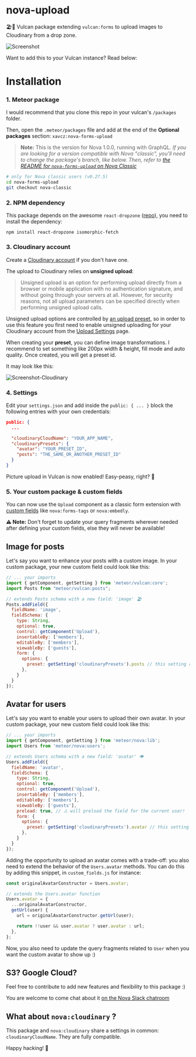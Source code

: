 # nova-upload
🏖🔭 Vulcan package extending `vulcan:forms` to upload images to Cloudinary from a drop zone.


![Screenshot](https://res.cloudinary.com/xavcz/image/upload/v1471534203/Capture_d_e%CC%81cran_2016-08-17_14.22.14_ehwv0d.png)

Want to add this to your Vulcan instance? Read below:

# Installation

### 1. Meteor package
I would recommend that you clone this repo in your vulcan's `/packages` folder.

Then, open the `.meteor/packages` file and add at the end of the **Optional packages** section:
`xavcz:nova-forms-upload` 

> **Note:** This is the version for Nova 1.0.0, running with GraphQL. *If you are looking for a version compatible with Nova "classic", you'll need to change the package's branch, like below. Then, refer to [the README for `nova-forms-upload` on Nova Classic](https://github.com/xavcz/nova-forms-upload/blob/nova-classic/README.md#installation)*

```bash
# only for Nova classic users (v0.27.5)
cd nova-forms-upload
git checkout nova-classic
```

### 2. NPM dependency
This package depends on the awesome `react-dropzone` ([repo](https://github.com/okonet/react-dropzone)), you need to install the dependency:
```
npm install react-dropzone isomorphic-fetch
```

### 3. Cloudinary account
Create a [Cloudinary account](https://cloudinary.com) if you don't have one.

The upload to Cloudinary relies on **unsigned upload**:

> Unsigned upload is an option for performing upload directly from a browser or mobile application with no authentication signature, and without going through your servers at all. However, for security reasons, not all upload parameters can be specified directly when performing unsigned upload calls.

Unsigned upload options are controlled by [an upload preset](http://cloudinary.com/documentation/upload_images#upload_presets), so in order to use this feature you first need to enable unsigned uploading for your Cloudinary account from the [Upload Settings](https://cloudinary.com/console/settings/upload) page.

When creating your **preset**, you can define image transformations. I recommend to set something like 200px width & height, fill mode and auto quality. Once created, you will get a preset id.

It may look like this:

![Screenshot-Cloudinary](https://res.cloudinary.com/xavcz/image/upload/v1471534183/Capture_d_e%CC%81cran_2016-08-18_17.07.52_tr9uoh.png)

### 4. Settings
Edit your `settings.json` and add inside the `public: { ... }` block the following entries with your own credentials:

```json
public: {
  ...

  "cloudinaryCloudName": "YOUR_APP_NAME",
  "cloudinaryPresets": {
    "avatar": "YOUR_PRESET_ID",
    "posts": "THE_SAME_OR_ANOTHER_PRESET_ID"
  }
}
```

Picture upload in Vulcan is now enabled! Easy-peasy, right? 👯

### 5. Your custom package & custom fields

You can now use the `Upload` component as a classic form extension with [custom fields](https://www.youtube.com/watch?v=1yTT48xaSy8) like `nova:forms-tags` or `nova:embedly`.

**⚠️ Note:** Don't forget to update your query fragments wherever needed after defining your custom fields, else they will never be available!

## Image for posts
Let's say you want to enhance your posts with a custom image. In your custom package, your new custom field could look like this:

```js
// ... your imports
import { getComponent, getSetting } from 'meteor/vulcan:core';
import Posts from "meteor/vulcan:posts";

// extends Posts schema with a new field: 'image' 🏖
Posts.addField({
  fieldName: 'image',
  fieldSchema: {
    type: String,
    optional: true,
    control: getComponent('Upload'),
    insertableBy: ['members'],
    editableBy: ['members'],
    viewableBy: ['guests'],
    form: {
      options: {
        preset: getSetting('cloudinaryPresets').posts // this setting refers to the transformation you want to apply to the image
      },
    }
  }
});
```

## Avatar for users
Let's say you want to enable your users to upload their own avatar. In your custom package, your new custom field could look like this:
```js
// ... your imports
import { getComponent, getSetting } from 'meteor/nova:lib';
import Users from 'meteor/nova:users';

// extends Users schema with a new field: 'avatar' 👁
Users.addField({
  fieldName: 'avatar',
  fieldSchema: {
    type: String,
    optional: true,
    control: getComponent('Upload'),
    insertableBy: ['members'],
    editableBy: ['members'],
    viewableBy: ['guests'],
    preload: true, // ⚠️ will preload the field for the current user!
    form: {
      options: {
        preset: getSetting('cloudinaryPresets').avatar // this setting refers to the transformation you want to apply to the image
      },
    }
  }
});
```

Adding the opportunity to upload an avatar comes with a trade-off: you also need to extend the behavior of the `Users.avatar` methods. You can do this by adding this snippet, in `custom_fields.js` for instance:

```js
const originalAvatarConstructor = Users.avatar;

// extends the Users.avatar function
Users.avatar = {
  ...originalAvatarConstructor,
  getUrl(user) {
    url = originalAvatarConstructor.getUrl(user);

    return !!user && user.avatar ? user.avatar : url;
  },
};
```

Now, you also need to update the query fragments related to `User` when you want the custom avatar to show up :)

## S3? Google Cloud?
Feel free to contribute to add new features and flexibility to this package :)

You are welcome to come chat about it [on the Nova Slack chatroom](http://slack.telescopeapp.org)

## What about `nova:cloudinary` ?
This package and `nova:cloudinary` share a settings in common: `cloudinaryCloudName`. They are fully compatible.

Happy hacking! 🚀
